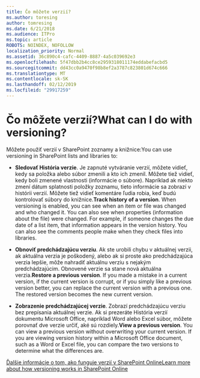 ```yaml
---
title: Čo môžete verzií?
ms.author: toresing
author: tomresing
ms.date: 6/21/2018
ms.audience: ITPro
ms.topic: article
ROBOTS: NOINDEX, NOFOLLOW
localization_priority: Normal
ms.assetid: 36c890c4-cafc-4409-8887-4a5c039692e3
ms.openlocfilehash: 5f47dbb2b4cc8ce2959318011174eddabefacbd5
ms.sourcegitcommit: dd43cc0a9470f98b8ef2a3787c823801d674c666
ms.translationtype: MT
ms.contentlocale: sk-SK
ms.lasthandoff: 02/12/2019
ms.locfileid: "29917259"
---
```

# <a name="what-can-i-do-with-versioning"></a><span data-ttu-id="af371-102">Čo môžete verzií?</span><span class="sxs-lookup"><span data-stu-id="af371-102">What can I do with versioning?</span></span>

<span data-ttu-id="af371-103">Môžete použiť verzií v SharePoint zoznamy a knižnice:</span><span class="sxs-lookup"><span data-stu-id="af371-103">You can use versioning in SharePoint lists and libraries to:</span></span>
  
- <span data-ttu-id="af371-p101">**Sledovať História verzie**. Je zapnuté vytváranie verzií, môžete vidieť, kedy sa položka alebo súbor zmenili a kto ich zmenil. Môžete tiež vidieť, kedy boli zmenené vlastnosti (informácie o súbore). Napríklad ak niekto zmení dátum splatnosti položky zoznamu, tieto informácie sa zobrazí v histórii verzií. Môžete tiež vidieť komentáre ľudia robia, keď budú kontrolovať súbory do knižnice.</span><span class="sxs-lookup"><span data-stu-id="af371-p101">**Track history of a version**. When versioning is enabled, you can see when an item or file was changed and who changed it. You can also see when properties (information about the file) were changed. For example, if someone changes the due date of a list item, that information appears in the version history. You can also see the comments people make when they check files into libraries.</span></span> 
    
- <span data-ttu-id="af371-p102">**Obnoviť predchádzajúcu verziu**. Ak ste urobili chybu v aktuálnej verzii, ak aktuálna verzia je poškodený, alebo ak si proste ako predchádzajúca verzia lepšie, môže nahradiť aktuálnu verziu s nejakým predchádzajúcim. Obnovené verzie sa stane nová aktuálna verzia.</span><span class="sxs-lookup"><span data-stu-id="af371-p102">**Restore a previous version**. If you made a mistake in a current version, if the current version is corrupt, or if you simply like a previous version better, you can replace the current version with a previous one. The restored version becomes the new current version.</span></span> 
    
- <span data-ttu-id="af371-p103">**Zobrazenie predchádzajúcej verzie**. Zobrazí predchádzajúcu verziu bez prepísania aktuálnej verzie. Ak si prezeráte História verzií dokumentu Microsoft Office, napríklad Word alebo Excel súbor, môžete porovnať dve verzie určiť, aké sú rozdiely.</span><span class="sxs-lookup"><span data-stu-id="af371-p103">**View a previous version**. You can view a previous version without overwriting your current version. If you are viewing version history within a Microsoft Office document, such as a Word or Excel file, you can compare the two versions to determine what the differences are.</span></span> 
    
[<span data-ttu-id="af371-115">Ďalšie informácie o tom, ako funguje verzií v SharePoint Online</span><span class="sxs-lookup"><span data-stu-id="af371-115">Learn more about how versioning works in SharePoint Online</span></span>](https://go.microsoft.com/fwlink/?linkid=875710)
  

